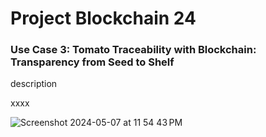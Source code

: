 # Project Blockchain 24

### Use Case 3: Tomato Traceability with Blockchain: Transparency from Seed to Shelf

description

xxxx


![Screenshot 2024-05-07 at 11 54 43 PM](https://github.com/fjpiedade/tomato-supply-chain/assets/82730685/6a0cf327-1d44-4ef4-be52-3fbb7485562b)
